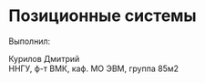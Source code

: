 Позиционные системы
=================================
<dt>Выполнил:</dt>
<dl>
  <dt>Курилов Дмитрий<dt>
  <dt>ННГУ, ф-т ВМК, каф. МО ЭВМ, группа 85м2</dt>
</dl>
